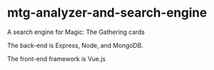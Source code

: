 # mtg-analyzer-and-search-engine

A search engine for Magic: The Gathering cards

The back-end is Express, Node, and MongoDB.

The front-end framework is Vue.js
